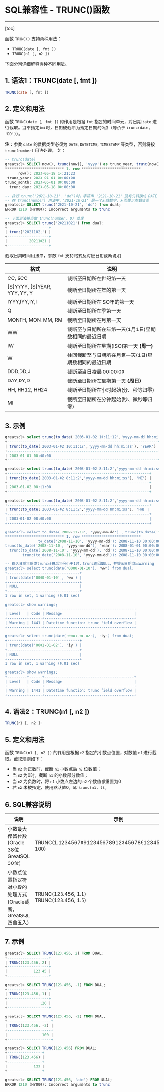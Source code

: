 # SQL兼容性 - TRUNC()函数
---
[toc]

函数 `TRUNC()` 支持两种用法：
- `TRUNC(date [, fmt ])`
- `TRUNC(n1 [, n2 ])`

下面分别详细解释两种不同用法。

## 1. 语法1：TRUNC(date [, fmt ])

```sql
TRUNC(date [, fmt ])
```

## 2. 定义和用法

函数 `TRUNC(date [, fmt ])` 的作用是根据 `fmt` 指定的时间单元，对日期 `date` 进行截取。当不指定`fmt`时，日期被截断为指定日期的0点（等价于 `trunc(date,  'DD')`）。

**注**：参数 `date` 的数据类型必须为 `DATE`, `DATETIME`, `TIMESTAMP` 等类型，否则将按`trunc(number)` 用法处理， 如：

```sql
-- trunc(date)
greatsql> SELECT now(), trunc(now(), 'yyyy') as trunc_year, trunc(now(), 'mm') as trunc_month, trunc(now(), 'dd') as trunc_day from dual\G
*************************** 1. row ***************************
      now(): 2023-05-18 14:21:23
 trunc_year: 2023-01-01 00:00:00
trunc_month: 2023-05-01 00:00:00
  trunc_day: 2023-05-18 00:00:00

-- 执行 trunc('2021-10-21', 'dd')时，字符串 '2021-10-21' 没有先转换成 DATE 类型，此时会被当做 trunc(number) 用法处理
-- 在 trunc(number) 用法中，'2021-10-21' 是一个无效数字，从而提示参数错误
greatsql> SELECT trunc('2021-10-21', 'dd') from dual;
ERROR 1210 (HY000): Incorrect arguments to trunc

-- 下面用法被当做 trunc(number, 0) 处理
greatsql> SELECT trunc('20211021') from dual;
+-------------------+
| trunc('20211021') |
+-------------------+
|          20211021 |
+-------------------+
```

截取日期时间用法中，参数 `fmt` 支持格式及对应日期截断说明：

| 格式                           | 说明                           |
| ---------------------------- | ---------------------------- |
| CC, SCC                      | 截断至日期所在世纪第一天                 |
| [S]YYYY, [S]YEAR, YYY, YY, Y | 截断至日期所在年的第一天                 |
| IYYY,IYY,IY,I                | 截断至日期所在ISO年的第一天              |
| Q                            | 截断至日期所在季第一天                  |
| MONTH, MON, MM, RM           | 截断至日期所在月第一天                  |
| WW                           | 截断至与日期所在年第一天(1月1日)星期数相同的最近日期 |
| IW                           | 截断至日期所在星期(ISO)第一天 **(周一)**   |
| W                            | 往回截断至与日期所在月第一天(1日)星期数相同的最近日期 |
| DDD,DD,J                     | 截断至当日凌晨 00:00:00             |
| DAY,DY,D                     | 截断至日期所在星期第一天 **(周日）**        |
| HH, HH12, HH24               | 截断至日期所在小时起始(分、秒等归零)          |
| MI                           | 截断至日期所在分钟起始(秒、微秒等归零)         |

## 3. 示例
```sql
greatsql> select trunc(to_date('2003-01-02 10:11:12','yyyy-mm-dd hh:mi:ss'), 'YEAR') from dual;
+---------------------------------------------------------------------+
| trunc(to_date('2003-01-02 10:11:12','yyyy-mm-dd hh:mi:ss'), 'YEAR') |
+---------------------------------------------------------------------+
| 2003-01-01 00:00:00                                                 |
+---------------------------------------------------------------------+

greatsql> select trunc(to_date('2003-01-02 8:11:2','yyyy-mm-dd hh:mi:ss'), 'MI') from dual;
+-----------------------------------------------------------------+
| trunc(to_date('2003-01-02 8:11:2','yyyy-mm-dd hh:mi:ss'), 'MI') |
+-----------------------------------------------------------------+
| 2003-01-02 08:11:00                                             |
+-----------------------------------------------------------------+

greatsql> select trunc(to_date('2003-01-02 8:11:2','yyyy-mm-dd hh:mi:ss'), 'HH') from dual;
+-----------------------------------------------------------------+
| trunc(to_date('2003-01-02 8:11:2','yyyy-mm-dd hh:mi:ss'), 'HH) |
+-----------------------------------------------------------------+
| 2003-01-02 08:00:00                                             |
+-----------------------------------------------------------------+

greatsql> select to_date('2008-11-10', 'yyyy-mm-dd') , trunc(to_date('2008-11-10', 'yyyy-mm-dd'), 'year') , trunc(to_date('2008-11-10', 'yyyy-mm-dd'), 'dd') , trunc(to_date('2008-11-10', 'yyyy-mm-dd')) from dual\G
*************************** 1. row ***************************
               to_date('2008-11-10', 'yyyy-mm-dd'): 2008-11-10 00:00:00
trunc(to_date('2008-11-10', 'yyyy-mm-dd'), 'year'): 2008-01-01 00:00:00
  trunc(to_date('2008-11-10', 'yyyy-mm-dd'), 'dd'): 2008-11-10 00:00:00
        trunc(to_date('2008-11-10', 'yyyy-mm-dd')): 2008-11-10 00:00:00

-- 输入日期年份或trunc计算后年份小于1时，trunc返回NULL，并提示日期溢出warning
greatsql> select trunc(date('0000-01-10'), 'ww') from dual;
+---------------------------------+
| trunc(date('0000-01-10'), 'ww') |
+---------------------------------+
| NULL                            |
+---------------------------------+
1 row in set, 1 warning (0.01 sec)

greatsql> show warnings;
+---------+------+-----------------------------------------+
| Level   | Code | Message                                 |
+---------+------+-----------------------------------------+
| Warning | 1441 | Datetime function: trunc field overflow |
+---------+------+-----------------------------------------+

greatsql> select trunc(date('0001-01-02'), 'iy') from dual;
+---------------------------------+
| trunc(date('0001-01-02'), 'iy') |
+---------------------------------+
| NULL                            |
+---------------------------------+
1 row in set, 1 warning (0.01 sec)

greatsql> show warnings;
+---------+------+-----------------------------------------+
| Level   | Code | Message                                 |
+---------+------+-----------------------------------------+
| Warning | 1441 | Datetime function: trunc field overflow |
+---------+------+-----------------------------------------+
```

## 4. 语法2：TRUNC(n1 [, n2 ])
```sql
TRUNC(n1 [, n2 ])
```

## 5. 定义和用法
函数 `TRUNC(n1 [, n2 ])` 的作用是根据 `n2` 指定的小数点位置，对数值 `n1` 进行截取。截取规则如下：
- 当 `n2` 为正数时，截断 `n1` 小数点后 `n2` 位数值；
- 当 `n2` 为0时，截断 `n1` 的小数部分数值；
- 当 `n2` 为负数时，将 `n1` 小数点左边的 `n2` 个数值都重置为0；
- 若 `n2` 未被指定，使用默认值0，即 `trunc(n1, 0)`。

## 6. SQL兼容说明

| 说明 | 示例 | Oracle返回值 | GreatSQL返回值 |
| -------------------------------------- | ---------------------------------------------------------------- | -------------------------------------------------- | ------------------------------------- |
| 小数最大保留位数(Oracle 38位，GreatSQL 30位) | TRUNC(1.123456789123456789123456789123456789123456789, 100) | 1.12345678912345678912345678912345678912 | 1.123456789123456789123456789123 |
| 小数点位置指定符对小数的处理方式(Oracle截断，GreatSQL四舍五入) | TRUNC(123.456, 1.1)<br/>TRUNC(123.456, 1.5) | 123.4<br/>123.4 | 123.4<br/>123.45 |

## 7. 示例

```sql
greatsql> SELECT TRUNC(123.456, 2) FROM DUAL;
+-------------------+
| TRUNC(123.456, 2) |
+-------------------+
|            123.45 |
+-------------------+

greatsql> SELECT TRUNC(123.456, -1) FROM DUAL;
+-------------------+
| TRUNC(123.456,-1) |
+-------------------+
|               120 |
+-------------------+

greatsql> SELECT TRUNC(123.456, -2) FROM DUAL;
+--------------------+
| TRUNC(123.456, -2) |
+--------------------+
|                100 |
+--------------------+

greatsql> SELECT TRUNC(123.456) FROM DUAL;
+----------------+
| TRUNC(123.456) |
+----------------+
|            123 |
+----------------+

greatsql> SELECT TRUNC(123.456, 'abc') FROM DUAL;
ERROR 1210 (HY000): Incorrect arguments to trunc
```

